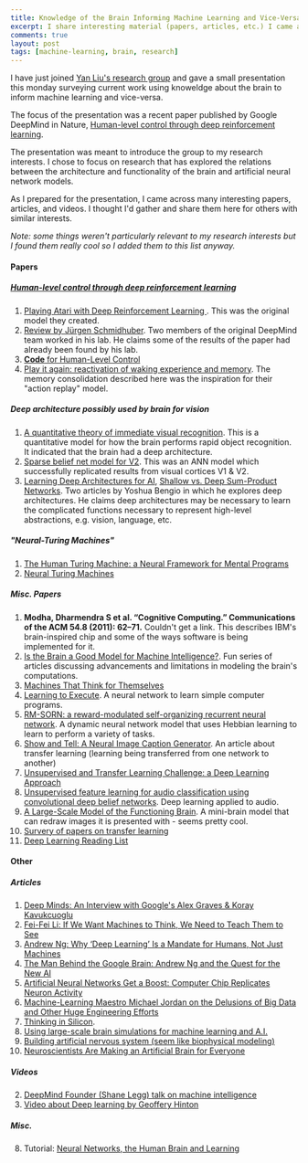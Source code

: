 ```yaml
---
title: Knowledge of the Brain Informing Machine Learning and Vice-Versa
excerpt: I share interesting material (papers, articles, etc.) I came across related to how brain research is complimenting machine learning research and vice-versa.
comments: true
layout: post
tags: [machine-learning, brain, research]
---
```


I have just joined [Yan Liu's research group](http://www-bcf.usc.edu/~liu32/) and gave a small presentation this monday surveying current work using knoweldge about the brain to inform machine learning and vice-versa.

The focus of the presentation was a recent paper published by Google DeepMind in Nature, [Human-level control through deep reinforcement learning](http://www.nature.com/nature/journal/v518/n7540/full/nature14236.html).

The presentation was meant to introduce the group to my research interests. I chose to focus on research that has explored the relations between the architecture and functionality of the brain and artificial neural network models. 

As I prepared for the presentation, I came across many interesting papers, articles, and videos. I thought I'd gather and share them here for others with similar interests. 

*Note: some things weren't particularly relevant to my research interests but I found them really cool so I added them to this list anyway.*

#### Papers

##### [Human-level control through deep reinforcement learning](http://www.nature.com/nature/journal/v518/n7540/full/nature14236.html)
1. [Playing Atari with Deep Reinforcement Learning ](https://www.cs.toronto.edu/~vmnih/docs/dqn.pdf). This was the original model they created.
1. [Review by Jürgen Schmidhuber](http://people.idsia.ch/~juergen/naturedeepmind.html). Two members of the original DeepMind team worked in his lab. He claims some of the results of the paper had already been found by his lab.
1. [**Code** for Human-Level Control](https://sites.google.com/a/deepmind.com/dqn/)
1. [Play it again: reactivation of waking experience and memory](http://ac.els-cdn.com/S0166223610000172/1-s2.0-S0166223610000172-main.pdf?_tid=77068256-8c45-11e5-b963-00000aab0f26&acdnat=1447666748_9c10668ad2aa41dc9b08bea73b771683). The memory consolidation described here was the inspiration for their "action replay" model.

##### Deep architecture possibly used by brain for vision
1. [A quantitative theory of immediate visual recognition](http://serre-lab.clps.brown.edu/wp-content/uploads/2012/08/Serre_etal_PBR07_wfig.pdf). This is a quantitative model for how the brain performs rapid object recognition. It indicated that the brain had a deep architecture.
1. [Sparse belief net model for V2](http://papers.nips.cc/paper/3313-sparse-deep-belief-net-model-for-visual-area-v2.pdf). This was an ANN model which successfully replicated results from visual cortices V1 & V2.
1. [Learning Deep Architectures for AI](http://www.iro.umontreal.ca/~pift6266/A08/documents/ftml.pdf), [Shallow vs. Deep Sum-Product Networks](http://papers.nips.cc/paper/4350-shallow-vs-deep-sum-product-networks.pdf). Two articles by Yoshua Bengio in which he explores deep architectures. He claims deep architectures may be necessary to learn the complicated functions necessary to represent high-level abstractions, e.g. vision, language, etc.

##### "Neural-Turing Machines"
1. [The Human Turing Machine: a Neural Framework for Mental Programs](http://www.ncbi.nlm.nih.gov/pubmed/21696998)
1. [Neural Turing Machines](http://arxiv.org/abs/1410.5401)

##### Misc. Papers
1. **Modha, Dharmendra S et al. “Cognitive Computing.” Communications of the ACM 54.8 (2011): 62–71.** Couldn't get a link. This describes IBM's brain-inspired chip and some of the ways software is being implemented for it.
1. [Is the Brain a Good Model for Machine Intelligence?](http://www.gatsby.ucl.ac.uk/~demis/TuringSpecialIssue(Nature2012).pdf). Fun series of articles discussing advancements and limitations in modeling the brain's computations.
1. [Machines That Think for Themselves](http://www.nature.com/scientificamerican/journal/v307/n1/full/scientificamerican0712-78.html)
1. [Learning to Execute](http://arxiv.org/abs/1410.4615). A neural network to learn simple computer programs.
1. [RM-SORN: a reward-modulated self-organizing recurrent neural network](http://www.ncbi.nlm.nih.gov/pmc/articles/PMC4371712/). A dynamic neural network model that uses Hebbian learning to learn to perform a variety of tasks. 
1. [Show and Tell: A Neural Image Caption Generator](http://arxiv.org/pdf/1411.4555v1.pdf). An article about transfer learning (learning being transferred from one network to another)
1. [Unsupervised and Transfer Learning Challenge: a Deep Learning Approach](http://jmlr.csail.mit.edu/proceedings/papers/v27/mesnil12a/mesnil12a.pdf)
1. [Unsupervised feature learning for audio classification using convolutional deep belief networks](http://papers.nips.cc/paper/3674-unsupervised-feature-learning-for-audio-classification-using-convolutional-deep-belief-networks.pdf). Deep learning applied to audio.
1. [A Large-Scale Model of the
Functioning Brain](http://www.sciencemag.org/content/338/6111/1202.full.pdf). A mini-brain model that can redraw images it is presented with - seems pretty cool.
1. [Survery of papers on transfer learning](https://scholar.google.nl/scholar?cluster=17771403852323259019&hl=en&as_sdt=0,5)
1. [Deep Learning Reading List](http://deeplearning.net/reading-list/)

#### Other

##### Articles
1. [Deep Minds: An Interview with Google's Alex Graves & Koray Kavukcuoglu](https://www.linkedin.com/pulse/deep-minds-interview-googles-alex-graves-koray-sophie-curtis)
3. [Fei-Fei Li: If We Want Machines to Think, We Need to Teach Them to See](http://www.wired.com/brandlab/2015/04/fei-fei-li-want-machines-think-need-teach-see/)
4. [Andrew Ng: Why ‘Deep Learning’ Is a Mandate for Humans, Not Just Machines](http://www.wired.com/brandlab/2015/05/andrew-ng-deep-learning-mandate-humans-not-just-machines/)
4. [The Man Behind the Google Brain: Andrew Ng and the Quest for the New AI](http://www.wired.com/2013/05/neuro-artificial-intelligence/)
6. [Artificial Neural Networks Get a Boost: Computer Chip Replicates Neuron Activity](http://www.decodedscience.org/artificial-neural-networks-get-a-boost-computer-chip-replicates-neuron-activity/5894)
7. [Machine-Learning Maestro Michael Jordan on the Delusions of Big Data and Other Huge Engineering Efforts](http://spectrum.ieee.org/robotics/artificial-intelligence/machinelearning-maestro-michael-jordan-on-the-delusions-of-big-data-and-other-huge-engineering-efforts)
11. [Thinking in Silicon](http://www.technologyreview.com/featuredstory/522476/thinking-in-silicon/).
13. [Using large-scale brain simulations for machine learning and A.I.](https://googleblog.blogspot.com/2012/06/using-large-scale-brain-simulations-for.html)
1. [Building artificial nervous system (seem like biophysical modeling)](http://www.theatlantic.com/video/archive/2012/07/mapping-the-brains-neural-networks-to-build-an-artificial-nervous-system/260397/)
2. [Neuroscientists Are Making an Artificial Brain for Everyone](http://www.wired.com/2015/05/nara-logics-ai/)

##### Videos
2. [DeepMind Founder (Shane Legg) talk on machine intelligence](https://www.youtube.com/watch?v=evNCyRL3DOU)
9. [Video about Deep learning by Geoffery Hinton](https://www.youtube.com/watch?v=1Wp3IIpssEc)

##### Misc.
8. Tutorial: [Neural Networks, the Human Brain and Learning](http://www.doc.ic.ac.uk/~nd/surprise_96/journal/vol2/cs11/article2.html)
